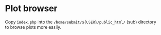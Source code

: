 # Plot browser

Copy ```index.php``` into the ```/home/submit/${USER}/public_html/``` (sub) directory to browse plots more easily.



